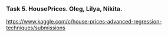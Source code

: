 ### Task 5. HousePrices. Oleg, Lilya, Nikita. 
https://www.kaggle.com/c/house-prices-advanced-regression-techniques/submissions

